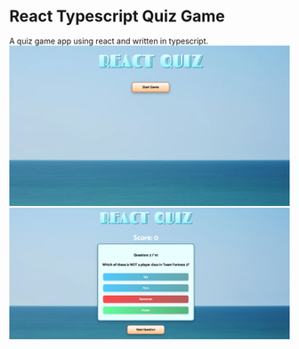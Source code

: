 # React Typescript Quiz Game

A quiz game app using react and written in typescript.
![Menu](https://github.com/davidMfolkins/react-ts-quiz/blob/master/src/images/menu.png?raw=true)
![Questions](https://github.com/davidMfolkins/react-ts-quiz/blob/master/src/images/questions.png?raw=true)